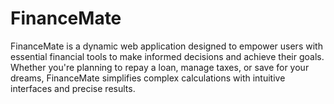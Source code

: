 # FinanceMate
FinanceMate is a dynamic web application designed to empower users with essential financial tools to make informed decisions and achieve their goals. Whether you're planning to repay a loan, manage taxes, or save for your dreams, FinanceMate simplifies complex calculations with intuitive interfaces and precise results.
